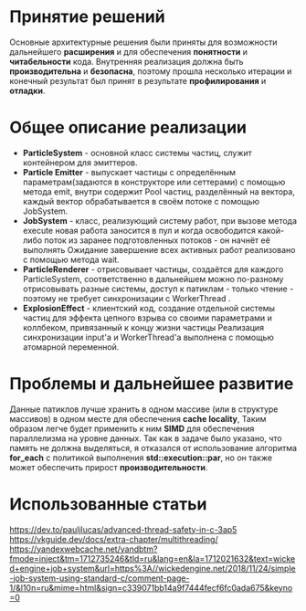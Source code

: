 # Принятие решений
Основные архитектурные решения были приняты для возможности дальнейшего **расширения** и для обеспечения **понятности** и **читабельности** кода. Внутренняя реализация должна быть **производительна** и **безопасна**, поэтому прошла несколько итерации и конечный результат был принят в результате **профилирования** и **отладки**.
# Общее описание реализации
- **ParticleSystem** - основной класс системы частиц, служит контейнером для эмиттеров.
- **Particle Emitter** - выпускает частицы  с определённым параметрам(задаются в конструкторе или сеттерами) с помощью метода emit, внутри содержит Pool частиц, разделённый на вектора, каждый вектор обрабатывается в своём
потоке с помощью JobSystem.
- **JobSystem** - класс, реализующий систему работ, при вызове метода execute новая работа заносится в пул и когда освободится какой-либо поток из заранее подготовленных потоков - он начнёт её выполнять
Ожидание завершение всех активных работ реализовано с помощью метода wait.
- **ParticleRenderer** - отрисовывает частицы, создаётся для каждого ParticleSystem, соответственно в дальнейшем можно по-разному отрисовывать разные системы, доступ к патиклам - только чтение - поэтому не требует синхронизации с WorkerThread .
- **ExplosionEffect** - клиентский код, создание отдельной системы частиц для эффекта цепного взрыва со своими параметрами и коллбеком, привязанный к концу жизни частицы
Реализация синхронизации input'а и WorkerThread'а выполнена с помощью атомарной переменной.

# Проблемы и дальнейшее развитие
Данные патиклов лучше хранить в одном массиве (или в структуре массивов) в одном месте для обеспечения **cache locality**,
Таким образом легче будет применить к ним **SIMD** для обеспечения параллелизма на уровне данных.
Так как в задаче было указано, что память не должна выделяться, я отказался от использование алгоритма **for_each** с политикой выполнения **std::execution::par**, но он также может обеспечить прирост **производительности**.

# Использованные статьи

https://dev.to/pauljlucas/advanced-thread-safety-in-c-3ap5
https://vkguide.dev/docs/extra-chapter/multithreading/
https://yandexwebcache.net/yandbtm?fmode=inject&tm=1712735246&tld=ru&lang=en&la=1712021632&text=wicked+engine+job+system&url=https%3A//wickedengine.net/2018/11/24/simple-job-system-using-standard-c/comment-page-1/&l10n=ru&mime=html&sign=c339071bb14a9f7444fecf6fc0ada675&keyno=0
